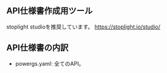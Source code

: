 ## API仕様書作成用ツール

stoplight studioを推奨しています。
https://stoplight.io/studio/


## API仕様書の内訳

* powergs.yaml: 全てのAPI。